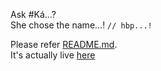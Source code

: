 Ask #Ká...?  
She chose the name...! `// hbp...!`

Please refer [README.md](/markdown/README.md).  
It's actually live [here](https://alpha-sneu.xyz/)
